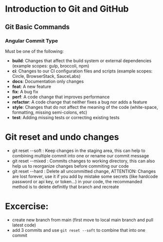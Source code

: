 # Introduction to Git and GitHub

## Git Basic Commands

### Angular Commit Type
Must be one of the following:

- **build**: Changes that affect the build system or external dependencies (example scopes: gulp, broccoli, npm)
- **ci**: Changes to our CI configuration files and scripts (example scopes: Circle, BrowserStack, SauceLabs)
- **docs**: Documentation only changes
- **feat**: A new feature
- **fix**: A bug fix
- **perf**: A code change that improves performance
- **refactor**: A code change that neither fixes a bug nor adds a feature
- **style**: Changes that do not affect the meaning of the code (white-space, formatting, missing semi-colons, etc)
- **test**: Adding missing tests or correcting existing tests

# Git reset and undo changes
- git reset --soft <commit>: Keep changes in the staging area, this can help to combining multiple commit into one or rename our commit message
- git reset --mixed <commit>: Commits changes to working directory, this can also help us to reorganize changes before commiting our code
- git reset --hard <commit>: Delete all uncommitted change, ATTENTION: Changes are lost forever, use it if you add by mistake some secrets (like hardcode password or api key, or token...) in your code, the recommanded method is to delete definitly that branch and recreate

# Excercise:
- create new branch from main (first move to local main branch and pull latest code)
- add 3 commits and use `git reset --soft` to combine that into one commit

